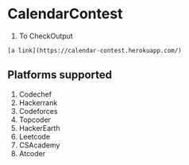 # CalendarContest


1. To CheckOutput
``` 
[a link](https://calendar-contest.herokuapp.com/)

```
## Platforms supported

1. Codechef
2. Hackerrank
3. Codeforces
4. Topcoder
5. HackerEarth
6. Leetcode
7. CSAcademy
8. Atcoder



